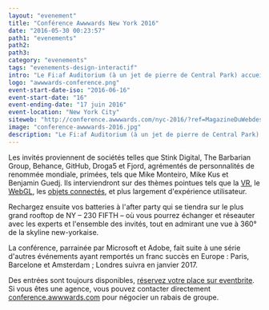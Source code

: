 ```yaml
---
layout: "evenement"
title: "Conférence Awwwards New York 2016"
date: "2016-05-30 00:23:57"
path1: "evenements"
path2:
path3:
category: "evenements"
tags: "evenements-design-interactif"
intro: "Le Fi:af Auditorium (à un jet de pierre de Central Park) accueillera les talents du Web Design pour 2 jours autour de 16 conférences."
logo: "awwwards-conference.png"
event-start-date-iso: "2016-06-16"
event-start-date: "16"
event-ending-date: "17 juin 2016"
event-location: "New York City"
siteweb: "http://conference.awwwards.com/nyc-2016/?ref=MagazineDuWebdesign"
image: "conference-awwwards-2016.jpg"
description: "Le Fi:af Auditorium (à un jet de pierre de Central Park) accueillera les talents du Web Design pour 2 jours autour de 16 conférences."
---
```


Les invités proviennent de sociétés telles que Stink Digital, The Barbarian Group, Behance, GitHub, Droga5 et Fjord, agrémentés de personnalités de renommée mondiale, primées, tels que Mike Monteiro, Mike Kus et Benjamin Guedj. Ils interviendront sur des thèmes pointues tels que la [VR](http://www.magazineduwebdesign.com/inspirations/web-vr-realite-virtuelle/), le [WebGL](http://www.magazineduwebdesign.com/inspirations/ui-design/sites-web/technologies/webgl/), les [objets connectés](http://www.magazineduwebdesign.com/inspirations/ui-design/apple-watch/), et plus largement d'expérience utilisateur.

Rechargez ensuite vos batteries à l'after party qui se tiendra sur le plus grand rooftop de NY – 230 FIFTH – où vous pourrez échanger et réseauter avec les experts et l'ensemble des invités, tout en admirant une vue à 360° de la skyline new-yorkaise.

La conférence, parrainée par Microsoft et Adobe, fait suite à une série d'autres événements ayant remportés un franc succès en Europe : Paris, Barcelone et Amsterdam ; Londres suivra en janvier 2017.

Des entrées sont toujours disponibles, [réservez votre place sur eventbrite](https://www.eventbrite.es/e/awwwards-conference-new-york-2016-tickets-20699341287). Si vous êtes une agence, vous pouvez contacter directement [conference.awwwards.com](http://conference.awwwards.com/nyc-2016/) pour négocier un rabais de groupe.
